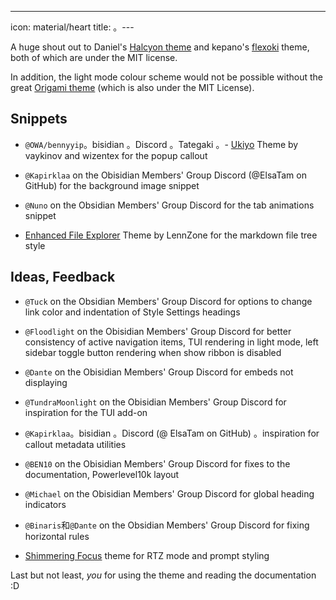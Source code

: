 ---
icon: material/heart
title: 。---

A huge shout out to Daniel's
[Halcyon theme](https://github.com/dbarenholz/halcyon-obsidian) and
kepano's [flexoki](https://github.com/kepano/flexoki-obsidian) theme, both of
which are under the MIT license.

In addition, the light mode colour scheme would not be possible without the
great [Origami theme](https://github.com/7368697661/Origami)
(which is also under the MIT License).

## Snippets

- `@OWA/bennyyip`。bisidian 。Discord 。Tategaki 。- [Ukiyo](https://github.com/technerium/obsidian-ukiyo) Theme by vaykinov and
wizentex for the popup callout

- `@Kapirklaa` on the Obisidian Members' Group Discord (@ElsaTam on GitHub) for
the background image snippet

- `@Nuno` on the Obsidian Members' Group Discord for the tab animations snippet

- [Enhanced File Explorer](https://github.com/LennZone/enhanced-file-explorer-tree)
Theme by LennZone for the markdown file tree style

## Ideas, Feedback

- `@Tuck` on the Obsidian Members' Group Discord for options to change link
color and indentation of Style Settings headings

- `@Floodlight` on the Obisidian Members' Group Discord for better consistency
of active navigation items, TUI rendering in light mode, left sidebar toggle
button rendering when show ribbon is disabled

- `@Dante` on the Obisidian Members' Group Discord for embeds not displaying

- `@TundraMoonlight` on the Obisidian Members' Group Discord for inspiration for
the TUI add-on

- `@Kapirklaa`。bisidian 。Discord (@ ElsaTam on GitHub) 。inspiration for callout metadata utilities

- `@BEN10` on the Obisidian Members' Group Discord for fixes to the
documentation, Powerlevel10k layout

- `@Michael` on the Obisidian Members' Group Discord for global heading indicators

- `@Binaris`和`@Dante` on the Obsidian Members' Group Discord for fixing
horizontal rules

- [Shimmering Focus](https://github.com/chrisgrieser/shimmering-focus) theme
for RTZ mode and prompt styling

 
Last but not least, *you* for using the theme and reading the documentation :D
